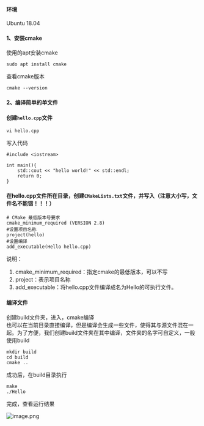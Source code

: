 #### 环境
Ubuntu 18.04

#### 1、安装cmake
使用的apt安装cmake
```
sudo apt install cmake
```
查看cmake版本
```
cmake --version
```

#### 2、编译简单的单文件
#### 创建`hello.cpp`文件
```
vi hello.cpp
```
写入代码
```
#include <iostream>

int main(){
    std::cout << "hello world!" << std::endl;
    return 0;
}
```
#### 在hello.cpp文件所在目录，创建`CMakeLists.txt`文件，并写入（注意大小写，文件名不能错！！！）
```
# CMake 最低版本号要求
cmake_minimum_required (VERSION 2.8)
#设置项目名称
project(hello)
#设置编译
add_executable(Hello hello.cpp)
```
说明：
1. cmake_minimum_required：指定cmake的最低版本，可以不写
2. project：表示项目名称
3. add_executable：将hello.cpp文件编译成名为Hello的可执行文件。
#### 编译文件
创建build文件夹，进入，cmake编译  
也可以在当前目录直接编译，但是编译会生成一些文件，使得其与源文件混在一起。为了方便，我们创建build文件夹在其中编译，文件夹的名字可自定义，一般使用build
```
mkdir build
cd build
cmake ..
```
成功后，在build目录执行
```
make
./Hello
```
完成，查看运行结果

![image.png](https://upload-images.jianshu.io/upload_images/22192996-077a5b8e5f20a4ea.png?imageMogr2/auto-orient/strip%7CimageView2/2/w/1240)
